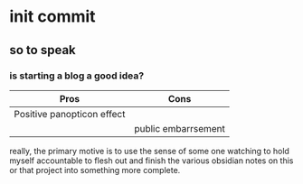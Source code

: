 # init commit
## so to speak

### is starting a blog a good idea?

|Pros        |Cons        |
|------------|------------|
| Positive panopticon effect ||
||public embarrsement |

really, the primary motive is to use the sense of some one watching to hold
myself accountable to flesh out and finish the various obsidian notes on this
or that project into something more complete.

